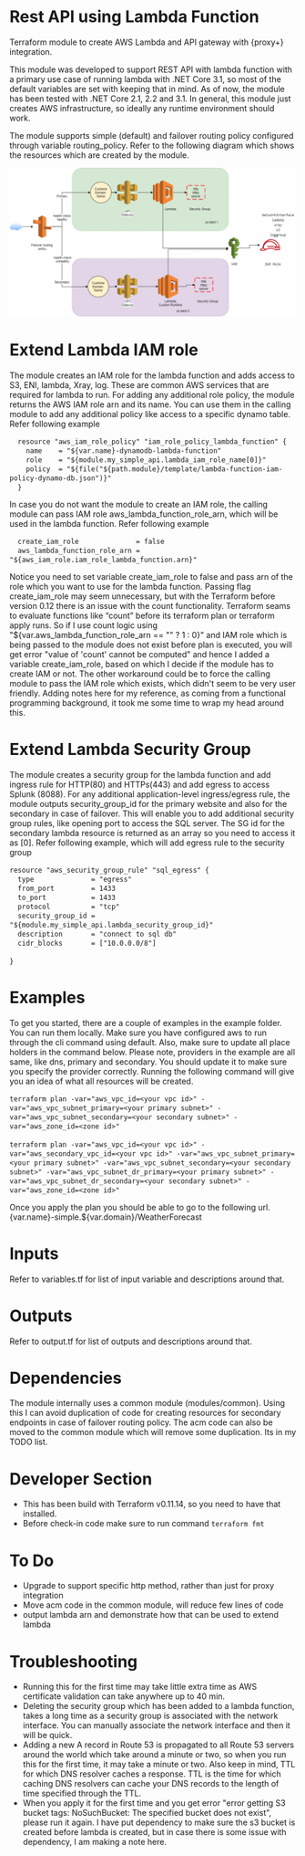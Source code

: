 # Rest API using Lambda Function
Terraform module to create AWS Lambda and API gateway with {proxy+} integration.

This module was developed to support REST API with lambda function with a primary use case of running lambda with .NET Core 3.1, so most of the default variables are set with keeping that in mind. As of now, the module has been tested with .NET Core 2.1, 2.2 and 3.1. In general, this module just creates AWS infrastructure, so ideally any runtime environment should work.

The module supports simple (default) and failover routing policy configured through variable routing_policy. Refer to the following diagram which shows the resources which are created by the module.

![multi-region-lambda](documentation/multi-region-lambda.jpg)

# Extend Lambda IAM role
The module creates an IAM role for the lambda function and adds access to S3, ENI, lambda, Xray, log. These are common AWS services that are required for lambda to run. For adding any additional role policy, the module returns the AWS IAM role arn and its name. You can use them in the calling module to add any additional policy like access to a specific dynamo table. Refer following example

```
  resource "aws_iam_role_policy" "iam_role_policy_lambda_function" {
    name    = "${var.name}-dynamodb-lambda-function"
    role    = "${module.my_simple_api.lambda_iam_role_name[0]}"
    policy  = "${file("${path.module}/template/lambda-function-iam-policy-dynamo-db.json")}"
  }

```

In case you do not want the module to create an IAM role, the calling module can pass IAM role aws_lambda_function_role_arn, which will be used in the lambda function. Refer following example

```
  create_iam_role              = false
  aws_lambda_function_role_arn = "${aws_iam_role.iam_role_lambda_function.arn}"
```

Notice you need to set variable create_iam_role to false and pass arn of the role which you want to use for the lambda function. Passing flag create_iam_role may seem unnecessary, but with the Terraform before version 0.12 there is an issue with the count functionality. Terraform seams to evaluate functions like “count” before its terraform plan or terraform apply runs. So if I use count logic using  "${var.aws_lambda_function_role_arn == "" ? 1 : 0}" and IAM role which is being passed to the module does not exist before plan is executed, you will get error "value of 'count' cannot be computed" and hence I added a variable create_iam_role, based on which I decide if the module has to create IAM or not. The other workaround could be to force the calling module to pass the IAM role which exists, which didn't seem to be very user friendly. Adding notes here for my reference, as coming from a functional programming background, it took me some time to wrap my head around this.



# Extend Lambda Security Group
The module creates a security group for the lambda function and add ingress rule for HTTP(80) and HTTPs(443) and add egress to access Splunk (8088). For any additional application-level ingress/egress rule, the module outputs security_group_id for the primary website and also for the secondary in case of failover. This will enable you to add additional security group rules, like opening port to access the SQL server. The SG id for the secondary lambda resource is returned as an array so you need to access it as [0]. Refer following example, which will add egress rule to the security group

```
resource "aws_security_group_rule" "sql_egress" {
  type              = "egress"
  from_port         = 1433
  to_port           = 1433
  protocol          = "tcp"
  security_group_id = "${module.my_simple_api.lambda_security_group_id}"
  description       = "connect to sql db"
  cidr_blocks       = ["10.0.0.0/8"]
  
}
```
# Examples
To get you started, there are a couple of examples in the example folder. You can run them locally. Make sure you have configured aws to run through the cli command using default. Also, make sure to update all place holders in the command below. Please note, providers in the example are all same, like dns, primary and secondary. You should update it to make sure you specify the provider correctly. Running the following command will give you an idea of what all resources will be created.

```
terraform plan -var="aws_vpc_id=<your vpc id>" -var="aws_vpc_subnet_primary=<your primary subnet>" -var="aws_vpc_subnet_secondary=<your secondary subnet>" -var="aws_zone_id=<zone id>"

terraform plan -var="aws_vpc_id=<your vpc id>" -var="aws_secondary_vpc_id=<your vpc id>" -var="aws_vpc_subnet_primary=<your primary subnet>" -var="aws_vpc_subnet_secondary=<your secondary subnet>" -var="aws_vpc_subnet_dr_primary=<your primary subnet>" -var="aws_vpc_subnet_dr_secondary=<your secondary subnet>" -var="aws_zone_id=<zone id>"

```

Once you apply the plan you should be able to go to the following url.
{var.name}-simple.${var.domain}/WeatherForecast

# Inputs
Refer to variables.tf for list of input variable and descriptions around that.

# Outputs
Refer to output.tf for list of outputs and descriptions around that.

# Dependencies
The module internally uses a common module (modules/common). Using this I can avoid duplication of code for creating resources for secondary endpoints in case of failover routing policy. The acm code can also be moved to the common module which will remove some duplication. Its in my TODO list.

# Developer Section
- This has been build with Terraform v0.11.14, so you need to have that installed.
- Before check-in code make sure to run command ```terraform fmt```

# To Do
- Upgrade to support specific http method, rather than just for proxy integration
- Move acm code in the common module, will reduce few lines of code
- output lambda arn and demonstrate how that can be used to extend lambda


# Troubleshooting
- Running this for the first time may take little extra time as AWS certificate validation can take anywhere up to 40 min. 
- Deleting the security group which has been added to a lambda function, takes a long time as a security group is associated with the network interface. You can manually associate the network interface and then it will be quick. 
- Adding a new A record in Route 53 is propagated to all Route 53 servers around the world which take around a minute or two, so when you run this for the first time, it may take a minute or two. Also keep in mind, TTL for which DNS resolver caches a response. TTL is the time for which caching DNS resolvers can cache your DNS records to the length of time specified through the TTL.
- When you apply it for the first time and you get error "error getting S3 bucket tags: NoSuchBucket: The specified bucket does not exist", please run it again. I have put dependency to make sure the s3 bucket is created before lambda is created, but in case there is some issue with dependency, I am making a note here. 
